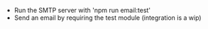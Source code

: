 * Run the SMTP server with 'npm run email:test'
* Send an email by requiring the test module (integration is a wip)
